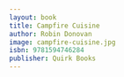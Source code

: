 ```yaml
---
layout: book
title: Campfire Cuisine
author: Robin Donovan
image: campfire-cuisine.jpg
isbn: 9781594746284
publisher: Quirk Books
---
```

